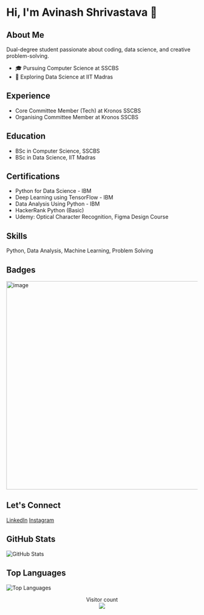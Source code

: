 # Hi, I'm Avinash Shrivastava 👋

## About Me
Dual-degree student passionate about coding, data science, and creative problem-solving.

- 🎓 Pursuing Computer Science at SSCBS
- 🤖 Exploring Data Science at IIT Madras

## Experience
- Core Committee Member (Tech) at Kronos SSCBS
- Organising Committee Member at Kronos SSCBS

## Education
- BSc in Computer Science, SSCBS
- BSc in Data Science, IIT Madras

## Certifications
- Python for Data Science - IBM
- Deep Learning using TensorFlow - IBM
- Data Analysis Using Python - IBM
- HackerRank Python (Basic)
- Udemy: Optical Character Recognition, Figma Design Course

## Skills
Python, Data Analysis, Machine Learning, Problem Solving

## Badges
<img width="548" alt="image" src="https://github.com/AvinashShrivastav/AvinashShrivastav/assets/110047194/c12a7aef-cfc6-41de-a98d-593c39cd9a40">


## Let's Connect
[LinkedIn](https://linkedin.com/in/avinash--shrivastava)
[Instagram](https://www.instagram.com/itsavishrivastava/)


## GitHub Stats
![GitHub Stats](https://github-readme-stats.vercel.app/api?username=AvinashShrivastav&show_icons=true&theme=radical)

## Top Languages
![Top Languages](https://github-readme-stats.vercel.app/api/top-langs/?username=AvinashShrivastav&layout=compact&theme=radical)

<p align="center"> 
  Visitor count<br>
  <img src="https://profile-counter.glitch.me/AvinashShrivastav/count.svg" />
</p>
